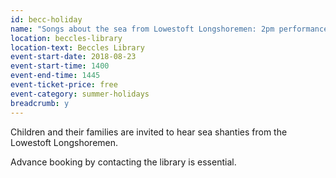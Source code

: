```yaml
---
id: becc-holiday
name: "Songs about the sea from Lowestoft Longshoremen: 2pm performance"
location: beccles-library
location-text: Beccles Library
event-start-date: 2018-08-23
event-start-time: 1400
event-end-time: 1445
event-ticket-price: free
event-category: summer-holidays
breadcrumb: y
---
```


Children and their families are invited to hear sea shanties from the Lowestoft Longshoremen.

Advance booking by contacting the library is essential.
